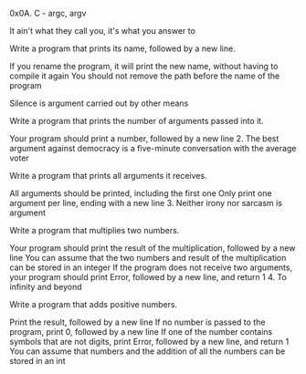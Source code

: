 0x0A. C - argc, argv



It ain't what they call you, it's what you answer to

Write a program that prints its name, followed by a new line.



If you rename the program, it will print the new name, without having to compile it again You should not remove the path before the name of the program



Silence is argument carried out by other means

Write a program that prints the number of arguments passed into it.



Your program should print a number, followed by a new line 2. The best argument against democracy is a five-minute conversation with the average voter



Write a program that prints all arguments it receives.



All arguments should be printed, including the first one Only print one argument per line, ending with a new line 3. Neither irony nor sarcasm is argument



Write a program that multiplies two numbers.



Your program should print the result of the multiplication, followed by a new line You can assume that the two numbers and result of the multiplication can be stored in an integer If the program does not receive two arguments, your program should print Error, followed by a new line, and return 1 4. To infinity and beyond


Write a program that adds positive numbers.

Print the result, followed by a new line If no number is passed to the program, print 0, followed by a new line If one of the number contains symbols that are not digits, print Error, followed by a new line, and return 1 You can assume that numbers and the addition of all the numbers can be stored in an int
